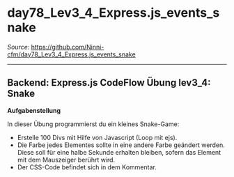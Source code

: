 # day78_Lev3_4_Express.js_events_snake

_Source:_ https://github.com/Ninni-cfm/day78_Lev3_4_Express.js_events_snake

---

## Backend: Express.js CodeFlow Übung lev3_4: Snake

**Aufgabenstellung**

In dieser Übung programmierst du ein kleines Snake-Game:

-   Erstelle 100 Divs mit Hilfe von Javascript (Loop mit ejs).
-   Die Farbe jedes Elementes sollte in eine andere Farbe geändert werden. Diese soll für eine halbe Sekunde erhalten bleiben, sofern das Element mit dem Mauszeiger berührt wird.
-   Der CSS-Code befindet sich in dem Kommentar.
